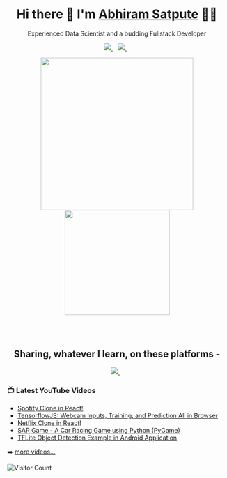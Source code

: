 
<h1 align='center'>
  Hi there 👋  I'm   <a href="https://abhiram11.github.io/" target="_blank">
  Abhiram Satpute</a> 👨‍💻
</h1>
<p align='center'>
  Experienced Data Scientist and a budding Fullstack Developer
</p>
<p align='center'>
 
  <a href="https://www.linkedin.com/in/abhiram-satpute/" target="_blank">
    <img src="https://img.shields.io/badge/linkedin-%230077B5.svg?&style=for-the-badge&logo=linkedin&logoColor=white" />
  </a>&nbsp;&nbsp;
<!--   <a href="https://instagram.com/akcool.ayush" target="_blank">
    <img src="https://img.shields.io/badge/instagram-%23E4405F.svg?&style=for-the-badge&logo=instagram&logoColor=white" />        
  </a>&nbsp;&nbsp; -->
  <a href="https://twitter.com/abhiram_satpute" target="_blank">
    <img src="https://img.shields.io/badge/twitter-%231DA1F2.svg?&style=for-the-badge&logo=twitter&logoColor=white" />        
  </a>&nbsp;&nbsp;
  
</p>
<p align='center'>
  <a href="#"><img src="https://github-readme-stats.vercel.app/api?username=abhiram11&show_icons=true&count_private=true&theme=dark" width="350"></a>
  <a href="#"><img src="https://media.giphy.com/media/62PP2yEIAZF6g/giphy.gif" width="241"></a>
</p>
<br/>
<br/>
<h2 align='center'>
  Sharing, whatever I learn, on these platforms -
</h2>
<p align='center'>
<!--   <a href="https://instagram.com/theindiandev" target="_blank">
    <img src="https://img.shields.io/badge/instagram-%23E4405F.svg?&style=for-the-badge&logo=instagram&logoColor=white" />        
  </a>&nbsp;&nbsp;
   -->
<!--   <a href="https://facebook.com/TheIndianDev" target="_blank">
    <img src="https://img.shields.io/badge/facebook-%231877F2.svg?&style=for-the-badge&logo=facebook&logoColor=white" />        
  </a>&nbsp;&nbsp;
   -->
  <a href="https://www.youtube.com/channel/UCfk8qjnhHsVTuygD9fwlx7g" target="_blank">
    <img src="https://img.shields.io/badge/youtube-%23FF0000.svg?&style=for-the-badge&logo=youtube&logoColor=white" />        
  </a>&nbsp;&nbsp;
  
</p>

### 📺 Latest YouTube Videos

<!-- YOUTUBE:START -->
- [Spotify Clone in React!](https://www.youtube.com/watch?v=jaBoEC1lNYQ)
- [TensorflowJS: Webcam Inputs, Training, and Prediction All in Browser](https://www.youtube.com/watch?v=BGfSsugl-_8)
- [Netflix Clone in React!](https://www.youtube.com/watch?v=HXC1u8Jvjc4)
- [SAR Game - A Car Racing Game using Python (PyGame)](https://www.youtube.com/watch?v=nMyUF5lCZDs)
- [TFLite Object Detection Example in Android Application](https://www.youtube.com/watch?v=yRy7Z8eWq2c)
<!-- YOUTUBE:END -->

➡️ [more videos...](https://www.youtube.com/channel/UCfk8qjnhHsVTuygD9fwlx7g)


<!-- <p align='center'> -->
![Visitor Count](https://profile-counter.glitch.me/abhiram11/count.svg)
<!--   <a href="#"><img src="https://badges.pufler.dev/visits/abhiram11/abhiram11"></a> -->
<!-- </p> -->

<!--
**abhiram11/abhiram11** is a ✨ _special_ ✨ repository because its `README.md` (this file) appears on your GitHub profile.

Here are some ideas to get you started:

- 🔭 I’m currently working on ...
- 🌱 I’m currently learning ...
- 👯 I’m looking to collaborate on ...
- 🤔 I’m looking for help with ...
- 💬 Ask me about ...
- 📫 How to reach me: ...
- 😄 Pronouns: ...
- ⚡ Fun fact: ...
-->
